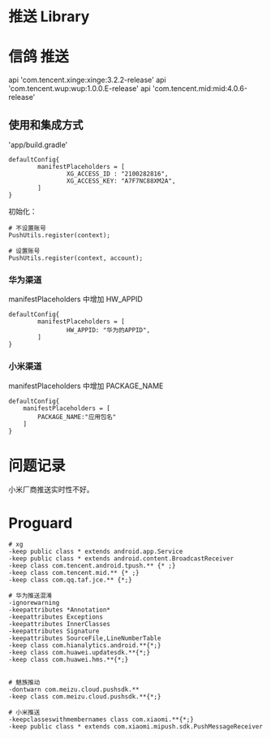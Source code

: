 
# 推送 Library


# 信鸽 推送

api 'com.tencent.xinge:xinge:3.2.2-release'
api 'com.tencent.wup:wup:1.0.0.E-release'
api 'com.tencent.mid:mid:4.0.6-release'


## 使用和集成方式

'app/build.gradle'

```
defaultConfig{
        manifestPlaceholders = [
                XG_ACCESS_ID : "2100282816",
                XG_ACCESS_KEY: "A7F7NC88XM2A",
        ]
}
```

初始化：

```
# 不设置账号
PushUtils.register(context);

# 设置账号
PushUtils.register(context, account);
```

### 华为渠道

manifestPlaceholders 中增加 HW_APPID

```
defaultConfig{
        manifestPlaceholders = [
                HW_APPID: "华为的APPID",
        ]
}
```

### 小米渠道

manifestPlaceholders 中增加 PACKAGE_NAME

```
defaultConfig{
    manifestPlaceholders = [
        PACKAGE_NAME:"应用包名"
    ]
}
```

# 问题记录

小米厂商推送实时性不好。



# Proguard


```
# xg
-keep public class * extends android.app.Service
-keep public class * extends android.content.BroadcastReceiver
-keep class com.tencent.android.tpush.** {* ;}
-keep class com.tencent.mid.** {* ;}
-keep class com.qq.taf.jce.** {*;}

# 华为推送混淆
-ignorewarning
-keepattributes *Annotation*
-keepattributes Exceptions
-keepattributes InnerClasses
-keepattributes Signature
-keepattributes SourceFile,LineNumberTable
-keep class com.hianalytics.android.**{*;}
-keep class com.huawei.updatesdk.**{*;}
-keep class com.huawei.hms.**{*;}


# 魅族推动
-dontwarn com.meizu.cloud.pushsdk.**
-keep class com.meizu.cloud.pushsdk.**{*;}

# 小米推送
-keepclasseswithmembernames class com.xiaomi.**{*;}
-keep public class * extends com.xiaomi.mipush.sdk.PushMessageReceiver
```
